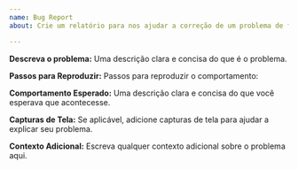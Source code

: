 ```yaml
---
name: Bug Report
about: Crie um relatório para nos ajudar a correção de um problema de funcionalidade

---
```


**Descreva o problema:**
Uma descrição clara e concisa do que é o problema.

**Passos para Reproduzir:**
Passos para reproduzir o comportamento:

**Comportamento Esperado:**
Uma descrição clara e concisa do que você esperava que acontecesse.

**Capturas de Tela:**
Se aplicável, adicione capturas de tela para ajudar a explicar seu problema.

**Contexto Adicional:**
Escreva qualquer contexto adicional sobre o problema aqui.
